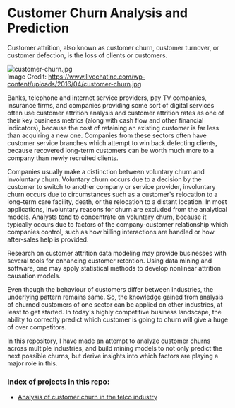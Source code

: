 # Customer Churn Analysis and Prediction
Customer attrition, also known as customer churn, customer turnover, or customer defection, is the loss of clients or customers.

![customer-churn.jpg](https://www.livechatinc.com/wp-content/uploads/2016/04/customer-churn.jpg)
<br>Image Credit: https://www.livechatinc.com/wp-content/uploads/2016/04/customer-churn.jpg

Banks, telephone and internet service providers, pay TV companies, insurance firms, and companies providing some sort of digital services often use customer attrition analysis and customer attrition rates as one of their key business metrics (along with cash flow and other financial indicators), because the cost of retaining an existing customer is far less than acquiring a new one. Companies from these sectors often have customer service branches which attempt to win back defecting clients, because recovered long-term customers can be worth much more to a company than newly recruited clients.

Companies usually make a distinction between voluntary churn and involuntary churn. Voluntary churn occurs due to a decision by the customer to switch to another company or service provider, involuntary churn occurs due to circumstances such as a customer's relocation to a long-term care facility, death, or the relocation to a distant location. In most applications, involuntary reasons for churn are excluded from the analytical models. Analysts tend to concentrate on voluntary churn, because it typically occurs due to factors of the company-customer relationship which companies control, such as how billing interactions are handled or how after-sales help is provided.

Research on customer attrition data modeling may provide businesses with several tools for enhancing customer retention. Using data mining and software, one may apply statistical methods to develop nonlinear attrition causation models.

Even though the behaviour of customers differ between industries, the underlying pattern remains same. So, the knowledge gained from analysis of churned customers of one sector can be applied on other industries, at least to get started. In today's highly competitive business landscape, the ability to correctly predict which customer is going to churn will give a huge of over competitors.

In this repository, I have made an attempt to analyze customer churns across multiple industries, and build mining models to not only predict the next possible churns, but derive insights into which factors are playing a major role in this.

### Index of projects in this repo:
* [Analysis of customer churn in the telco industry](https://github.com/SupratimH/customer-churn-analysis-and-prediction/tree/master/telco-ibm-data)

